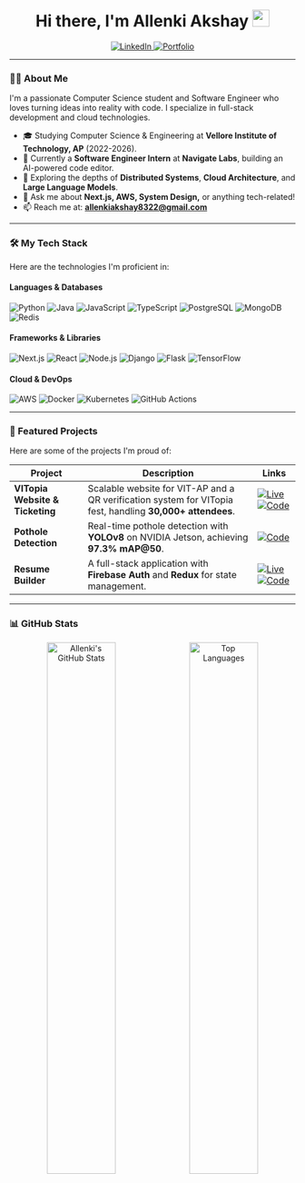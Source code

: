 <div align="center">
  <!-- You can uncomment this and add a banner image URL if you have one -->
  <!-- <img src="YOUR_BANNER_IMAGE_URL" alt="Banner"/> -->

  <h1>
    Hi there, I'm Allenki Akshay
    <img src="https://media.giphy.com/media/hvRJCLFzcasrR4ia7z/giphy.gif" width="30px"/>
  </h1>
</div>

<div align="center">
  <a href="https://www.linkedin.com/in/allenki-akshay/" target="_blank">
    <img src="https://img.shields.io/badge/LinkedIn-0077B5?style=for-the-badge&logo=linkedin&logoColor=white" alt="LinkedIn"/>
  </a>
  <a href="https://akshayallenki.in.net" target="_blank">
    <img src="https://img.shields.io/badge/Portfolio-D14836?style=for-the-badge&logo=google-chrome&logoColor=white" alt="Portfolio"/>
  </a>
</div>

---

### 👨‍💻 About Me

I'm a passionate Computer Science student and Software Engineer who loves turning ideas into reality with code. I specialize in full-stack development and cloud technologies.

- 🎓 Studying Computer Science & Engineering at **Vellore Institute of Technology, AP** (2022-2026).
- 🔭 Currently a **Software Engineer Intern** at **Navigate Labs**, building an AI-powered code editor.
- 🌱 Exploring the depths of **Distributed Systems**, **Cloud Architecture**, and **Large Language Models**.
- 💬 Ask me about **Next.js, AWS, System Design,** or anything tech-related!
- 📫 Reach me at: **allenkiakshay8322@gmail.com**

---

### 🛠️ My Tech Stack

Here are the technologies I'm proficient in:

#### Languages & Databases
![Python](https://img.shields.io/badge/Python-3776AB?style=for-the-badge&logo=python&logoColor=white)
![Java](https://img.shields.io/badge/Java-ED8B00?style=for-the-badge&logo=openjdk&logoColor=white)
![JavaScript](https://img.shields.io/badge/JavaScript-F7DF1E?style=for-the-badge&logo=javascript&logoColor=black)
![TypeScript](https://img.shields.io/badge/TypeScript-3178C6?style=for-the-badge&logo=typescript&logoColor=white)
![PostgreSQL](https://img.shields.io/badge/PostgreSQL-4169E1?style=for-the-badge&logo=postgresql&logoColor=white)
![MongoDB](https://img.shields.io/badge/MongoDB-47A248?style=for-the-badge&logo=mongodb&logoColor=white)
![Redis](https://img.shields.io/badge/Redis-DC382D?style=for-the-badge&logo=redis&logoColor=white)

#### Frameworks & Libraries
![Next.js](https://img.shields.io/badge/Next.js-000000?style=for-the-badge&logo=nextdotjs&logoColor=white)
![React](https://img.shields.io/badge/React-61DAFB?style=for-the-badge&logo=react&logoColor=black)
![Node.js](https://img.shields.io/badge/Node.js-339933?style=for-the-badge&logo=nodedotjs&logoColor=white)
![Django](https://img.shields.io/badge/Django-092E20?style=for-the-badge&logo=django&logoColor=white)
![Flask](https://img.shields.io/badge/Flask-000000?style=for-the-badge&logo=flask&logoColor=white)
![TensorFlow](https://img.shields.io/badge/TensorFlow-FF6F00?style=for-the-badge&logo=tensorflow&logoColor=white)

#### Cloud & DevOps
![AWS](https://img.shields.io/badge/AWS-232F3E?style=for-the-badge&logo=amazon-aws&logoColor=white)
![Docker](https://img.shields.io/badge/Docker-2496ED?style=for-the-badge&logo=docker&logoColor=white)
![Kubernetes](https://img.shields.io/badge/Kubernetes-326CE5?style=for-the-badge&logo=kubernetes&logoColor=white)
![GitHub Actions](https://img.shields.io/badge/GitHub_Actions-2088FF?style=for-the-badge&logo=github-actions&logoColor=white)

---

### 🚀 Featured Projects

Here are some of the projects I'm proud of:

| Project | Description | Links |
|---|---|---|
| **VITopia Website & Ticketing** | Scalable website for VIT-AP and a QR verification system for VITopia fest, handling **30,000+ attendees**. | [![Live](https://img.shields.io/badge/Live-000?style=for-the-badge&logo=vercel)](https://vitopia.live/) [![Code](https://img.shields.io/badge/Code-gray?style=for-the-badge&logo=github)](https://github.com/VIT-AP/VITAP-Website) |
| **Pothole Detection** | Real-time pothole detection with **YOLOv8** on NVIDIA Jetson, achieving **97.3% mAP@50**. | [![Code](https://img.shields.io/badge/Code-gray?style=for-the-badge&logo=github)](https://github.com/allenkiakshay/Pothole-Detection) |
| **Resume Builder** | A full-stack application with **Firebase Auth** and **Redux** for state management. | [![Live](https://img.shields.io/badge/Live-000?style=for-the-badge&logo=vercel)](https://resume-builder-allen.vercel.app/) [![Code](https://img.shields.io/badge/Code-gray?style=for-the-badge&logo=github)](https://github.com/allenkiakshay/Resume-Builder-App) |

---

### 📊 GitHub Stats

<div align="center">
  <img src="https://github-readme-stats.vercel.app/api?username=allenkiakshay&show_icons=true&theme=tokyonight&count_private=true" alt="Allenki's GitHub Stats" width="49%"/>
  <img src="https://github-readme-stats.vercel.app/api/top-langs/?username=allenkiakshay&layout=compact&theme=tokyonight" alt="Top Languages" width="49%"/>
</div>
